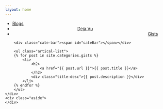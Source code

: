 ```yaml
---
layout: home
---
```


<div class="index-content DR">
    <div class="section">
        <ul class="artical-cate">
            <li><a href="/"><span>Blogs</span></a></li>
            <li style="text-align:center"><a href="/DV"><span>Déjà Vu</span></a></li>
            <li class="on" style="text-align:right"><a href="/gists"><span>Gists</span></a></li>
        </ul>

        <div class="cate-bar"><span id="cateBar"></span></div>

        <ul class="artical-list">
        {% for post in site.categories.gists %}
            <li>
                <h2>
                    <a href="{{ post.url }}">{{ post.title }}</a>
                </h2>
                <div class="title-desc">{{ post.description }}</div>
            </li>
        {% endfor %}
        </ul>
    </div>
    <div class="aside">
    </div>
</div>
